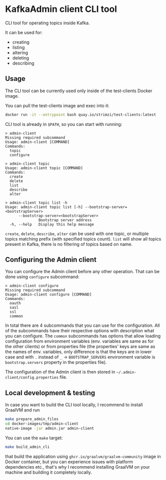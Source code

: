 # KafkaAdmin client CLI tool

CLI tool for operating topics inside Kafka.

It can be used for:

* creating
* listing
* altering
* deleting
* describing

## Usage

The CLI tool can be currently used only inside of the test-clients Docker image.

You can pull the test-clients image and exec into it:

```bash
docker run -it --entrypoint bash quay.io/strimzi/test-clients:latest
```
CLI tool is already in `$PATH`, so you can start with running:

```
> admin-client
Missing required subcommand
Usage: admin-client [COMMAND]
Commands:
  topic
  configure

> admin-client topic
Usage: admin-client topic [COMMAND]
Commands:
  create
  delete
  list
  describe
  alter

> admin-client topic list -h
Usage: admin-client topic list [-h] --bootstrap-server=<bootstrapServer>
      --bootstrap-server=<bootstrapServer>
               Bootstrap server address
  -h, --help   Display this help message
```

`create`, `delete`, `describe`, `alter` can be used with one topic, or multiple topics matching prefix
(with specified topics count). `list` will show all topics present in Kafka, there is no filtering of topics based on
name.

## Configuring the Admin client

You can configure the Admin client before any other operation.
That can be done using `configure` subcommand:

```
> admin-client configure
Missing required subcommand
Usage: admin-client configure [COMMAND]
Commands:
  oauth
  sasl
  ssl
  common
```

In total there are 4 subcommands that you can use for the configuration.
All of the subcommands have their respective options with description what you can configure.
The `common` subcommands has options that allow loading configuration from environment variables (env. variables are same as for the other clients)
or from properties file (the properties' keys are same as the names of env. variables, only difference is that the keys are in lower case and with
`.` instead of `_` -> `BOOTSTRAP_SERVERS` environment variable is `bootstrap.servers` property in the properties file).

The configuration of the Admin client is then stored in `~/.admin-client/config.properties` file.

## Local development & testing

In case you want to build the CLI tool locally, I recommend to install GraalVM and run
```bash
make prepare_admin_files
cd docker-images/tmp/admin-client
native-image -jar admin.jar admin-client
```

You can use the `make` target:
```bash
make build_admin_cli
```
that build the application using `ghcr.io/graalvm/graalvm-community` image in Docker container, 
but you can experience issues with platform dependencies etc., that's why I recommend installing GraalVM on your
machine and building it completely locally.